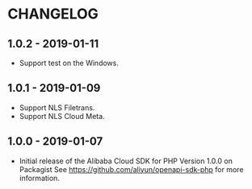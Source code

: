 # CHANGELOG

## 1.0.2 - 2019-01-11

* Support test on the Windows.

## 1.0.1 - 2019-01-09

* Support NLS Filetrans.
* Support NLS Cloud Meta.

## 1.0.0 - 2019-01-07

* Initial release of the Alibaba Cloud SDK for PHP Version 1.0.0 on Packagist See <https://github.com/aliyun/openapi-sdk-php> for more information.